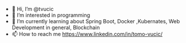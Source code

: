 - 👋 Hi, I’m @tvucic
- 👀 I’m interested in programming
- 🌱 I’m currently learning about Spring Boot, Docker ,Kubernates, Web Development in general, Blockchain
- 📫 How to reach me https://www.linkedin.com/in/tomo-vucic/

<!---
tvucic/tvucic is a ✨ special ✨ repository because its `README.md` (this file) appears on your GitHub profile.
You can click the Preview link to take a look at your changes.
--->
